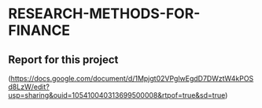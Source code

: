 # RESEARCH-METHODS-FOR-FINANCE
## Report for this project
(https://docs.google.com/document/d/1Mpjgt02VPglwEgdD7DWztW4kPOSd8LzW/edit?usp=sharing&ouid=105410040313699500008&rtpof=true&sd=true)
